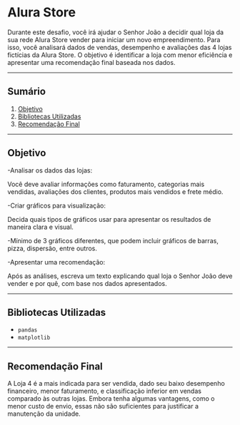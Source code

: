 # Alura Store

Durante este desafio, você irá ajudar o Senhor João a decidir qual loja da sua rede Alura Store vender para iniciar um novo empreendimento. Para isso, você analisará dados de vendas, desempenho e avaliações das 4 lojas fictícias da Alura Store. O objetivo é identificar a loja com menor eficiência e apresentar uma recomendação final baseada nos dados.

---

## Sumário
1. [Objetivo](#objetivo)
2. [Bibliotecas Utilizadas](#bibliotecas-utilizadas)
3. [Recomendação Final](#Recomendação-Final)

---
##  Objetivo  


-Analisar os dados das lojas:

Você deve avaliar informações como faturamento, categorias mais vendidas, avaliações dos clientes, produtos mais vendidos e frete médio.

-Criar gráficos para visualização:

Decida quais tipos de gráficos usar para apresentar os resultados de maneira clara e visual.

-Mínimo de 3 gráficos diferentes, que podem incluir gráficos de barras, pizza, dispersão, entre outros.

-Apresentar uma recomendação:

Após as análises, escreva um texto explicando qual loja o Senhor João deve vender e por quê, com base nos dados apresentados.

---
## Bibliotecas Utilizadas
-  `pandas`
-  `matplotlib`

---

## Recomendação Final

A Loja 4 é a mais indicada para ser vendida, dado seu baixo desempenho financeiro, menor faturamento, e classificação inferior em vendas comparado às outras lojas. Embora tenha algumas vantagens, como o menor custo de envio, essas não são suficientes para justificar a manutenção da unidade.


